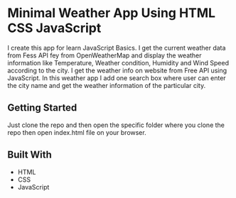 # Minimal Weather App Using HTML CSS JavaScript


I create this app for learn JavaScript Basics. I get the current weather data from Fess API fey from OpenWeatherMap and display the weather information like Temperature,  Weather condition, Humidity and Wind Speed according to the city. I get the weather info on website from Free API using JavaScript. In this weather app I add one search box where user can enter the city name and get the weather information of the particular city.

## Getting Started

Just clone the repo and then open the specific folder where you clone the repo then open index.html file on your browser.

## Built With

* HTML
* CSS
* JavaScript


